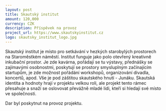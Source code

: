 ```yaml
---
layout: post
title: Skautský institut
amount: 120,000
currency: CZK
description: Příspěvek na provoz
project_url: https://www.skautskyinstitut.cz
logo: skautsky_institut_logo.jpg
---
```


Skautský institut je místo pro setkávání v hezkých starobylých prostorech na Staroměstkém náměstí. Institut funguje jako polo otevřený kreativně inkubační prostor. Je zde kavárna, pořádají se tu výstavy, přednášky se zajímavými osobnostmi, poskytují se prostory smysluplným začínajícím startupům, je zde možnost pořádání workshopů, organizování divadla, koncertů, apod. Vše je pod záštitou skautského hnutí - Junáku. Skautská identita a hodnoty hrají v projektu velkou roli, ale projekt tento rámec přesahuje a snaží se oslovovat převážně mladé lidi, kteří si hledají své místo ve společnosti.

Dar byl poskytnut na provoz projektu.
